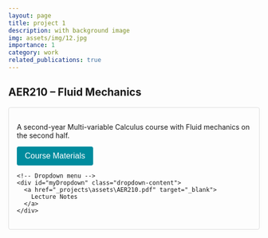 ```yaml
---
layout: page
title: project 1
description: with background image
img: assets/img/12.jpg
importance: 1
category: work
related_publications: true
---
```


<style>
/* --- CSS for Dropdown (Click-to-open version) --- */

/* Course block container */
.course-block {
  margin-bottom: 2rem;
  border: 1px solid #ddd;
  padding: 1rem;
  border-radius: 4px;
}

/* Wrap the dropdown button and content */
.dropdown {
  position: relative;
  display: inline-block;
}

/* Style the button that toggles the dropdown */
.dropbtn {
  background-color: #008c9e;
  color: white;
  padding: 10px 16px;
  font-size: 16px;
  border: none;
  cursor: pointer;
  border-radius: 4px;
}

/* Hover effect for the dropdown button */
.dropbtn:hover {
  background-color: #007480;
}

/* The dropdown content is hidden by default; toggled via JavaScript */
.dropdown-content {
  display: none;
  position: absolute;
  background-color: #f9f9f9;
  min-width: 200px;
  border: 1px solid #ddd;
  box-shadow: 0 2px 8px rgba(0, 0, 0, 0.15);
  z-index: 1;
  padding: 0.5rem 0;
}

/* Links inside the dropdown */
.dropdown-content a {
  color: #333;
  padding: 0.5rem 1rem;
  text-decoration: none;
  display: block;
}

/* Change color of dropdown links on hover */
.dropdown-content a:hover {
  background-color: #eee;
}

/* Show the dropdown when toggled */
.show {
  display: block;
}
</style>

<!-- Main Content: Example Course 1 -->
<h2>AER210 – Fluid Mechanics</h2>
<div class="course-block">
  <p>
    A second-year Multi-variable Calculus course with Fluid mechanics on the second half.
  </p>

  <!-- Dropdown container -->
  <div class="dropdown">
    <!-- Button that triggers the dropdown -->
    <button onclick="toggleDropdown('myDropdown')" class="dropbtn">
      Course Materials
    </button>

    <!-- Dropdown menu -->
    <div id="myDropdown" class="dropdown-content">
      <a href="_projects\assets\AER210.pdf" target="_blank">
        Lecture Notes
      </a>
    </div>
  </div>
</div>

<!-- Repeat the above block for additional courses, 
     giving each dropdown-content a unique ID, e.g. myDropdown2, myDropdown3, etc. -->

<script>
/**
 * Toggle the dropdown menu for a given ID.
 * @param {string} dropdownID - The ID of the dropdown-content div
 */
function toggleDropdown(dropdownID) {
  document.getElementById(dropdownID).classList.toggle("show");
}

/**
 * Close the dropdown if the user clicks outside of it.
 */
window.onclick = function(event) {
  // If the click is NOT on a dropbtn, close all dropdowns
  if (!event.target.matches('.dropbtn')) {
    var dropdowns = document.getElementsByClassName("dropdown-content");
    for (var i = 0; i < dropdowns.length; i++) {
      var openDropdown = dropdowns[i];
      if (openDropdown.classList.contains('show')) {
        openDropdown.classList.remove('show');
      }
    }
  }
}
</script>